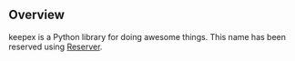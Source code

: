 
## Overview
keepex is a Python library for doing awesome things.
This name has been reserved using [Reserver](https://github.com/openscilab/reserver).
